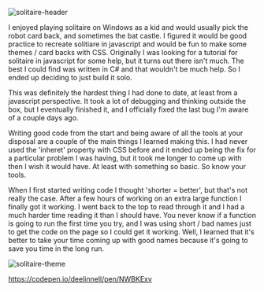 ![solitaire-header](https://user-images.githubusercontent.com/61264144/212759348-949ffcd2-3340-4904-b272-5c135906e98c.png)

I enjoyed playing solitaire on Windows as a kid and would usually pick the robot card back, and sometimes the bat castle. I figured it would be good practice to recreate solitiare in javascript and would be fun to make some themes / card backs with CSS. Originally I was looking for a tutorial for solitaire in javascript for some help, but it turns out there isn't much. The best I could find was written in C# and that wouldn't be much help. So I ended up deciding to just build it solo.

This was definitely the hardest thing I had done to date, at least from a javascript perspective. It took a lot of debugging and thinking outside the box, but I eventually finished it, and I officially fixed the last bug I'm aware of a couple days ago. 

Writing good code from the start and being aware of all the tools at your disposal are a couple of the main things I learned making this. I had never used the 'inheret' property with CSS before and it ended up being the fix for a particular problem I was having, but it took me longer to come up with then I wish it would have. At least with something so basic. So know your tools.

When I first started writing code I thought 'shorter = better', but that's not really the case. After a few hours of working on an extra large function I finally got it working. I went back to the top to read through it and I had a much harder time reading it than I should have. You never know if a function is going to run the first time you try, and I was using short / bad names just to get the code on the page so I could get it working. Well, I learned that it's better to take your time coming up with good names because it's going to save you time in the long run.

![solitaire-theme](https://user-images.githubusercontent.com/61264144/211422802-9d1ba8f7-7958-43e5-95ff-48b3ad60ac2a.png)

https://codepen.io/deelinnell/pen/NWBKExv
